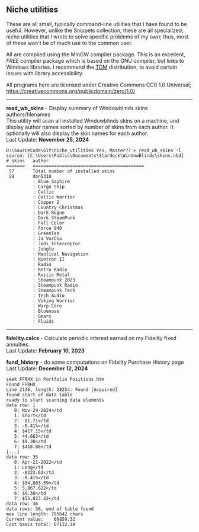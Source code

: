## Niche utilities

These are all small, typically command-line utilities that I have found
to be useful.  However, unlike the Snippets collection, these are all specialized,
niche utilities that I wrote to solve specific problems of my own; thus, most of these
won't be of much use to the common user.

All are compiled using the MinGW compiler package. This is an excellent,
*FREE* compiler package which is based on the GNU compiler, but links to Windows
libraries. I recommend the [TDM](http://tdm-gcc.tdragon.net/) distribution, 
to avoid certain issues with library accessibility. 

All programs here are licensed under Creative Commons CC0 1.0 Universal;  
https://creativecommons.org/publicdomain/zero/1.0/

*** 

__read_wb_skins__ - Display summary of Windowblinds skins authors/filenames  
This utility will scan all installed Windowblinds skins on a machine,
and display author names sorted by number of skins from each author.
It optionally will also display the skin names for each author.  
Last Update: __November 25, 2024__

``` 
D:\SourceCode\Git\niche_utilities Yes, Master?? > read_wb_skins -l
source: [C:\Users\Public\Documents\Stardock\WindowBlinds\skins.nbd]
# skins   author
=======   ==========================================
 57       Total number of installed skins
 28       don5318
          : Blue Saphire
          : Cargo Ship
          : Celtic
          : Celtic Warrior
          : Copper 2
          : Country_Christmas
          : Dark Rogue
          : Dark SteamPunk
          : Fall Color
          : Force 940
          : GreenTan
          : Ja VorCha
          : Jedi Interceptor
          : Jungle
          : Nautical Navigation
          : Nuetron II
          : Radio
          : Retro Radio
          : Rustic Metal
          : Steampunk 2023
          : Steampunk Radio
          : Steampunk Tech
          : Tech Audio
          : Viking Warrior
          : Warp Core
          : Bluenose
          : Gears
          : Fluids
```  
*** 

__fidelity.calcs__ - Calculate periodic interest earned on my Fidelity fixed annuities.  
Last Update: __February 10, 2023__

__fund_history__ - do some computations on Fidelity Purchase History page
Last Update: __December 12, 2024__

```
seek FFRHX in Portfolio Positions.htm
Found FFRHX
Line 2136, length: 28254: Found [Acquired]
found start of data table
ready to start scanning data elements
data row: 1
   0: Nov-29-2024</td
   1: Short</td
   2: -$1.71</td
   3: -0.41%</td
   4: $417.15</td
   5: 44.663</td
   6: $9.38</td
   7: $418.86</td
[...]
data row: 35
   0: Apr-21-2022</td
   1: Long</td
   2: -$223.63</td
   3: -0.41%</td
   4: $54,803.59</td
   5: 5,867.622</td
   6: $9.38</td
   7: $55,027.22</td
data row: 36
data rows: 36, end of table found
max line length: 795642 chars
Current value:    66859.32
Cost basis total: 67132.14
```
